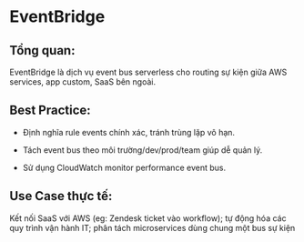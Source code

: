 # EventBridge

## Tổng quan:

EventBridge là dịch vụ event bus serverless cho routing sự kiện giữa AWS services, app custom, SaaS bên ngoài.

## Best Practice:

- Định nghĩa rule events chính xác, tránh trùng lặp vô hạn.

- Tách event bus theo môi trường/dev/prod/team giúp dễ quản lý.

- Sử dụng CloudWatch monitor performance event bus.

## Use Case thực tế:

Kết nối SaaS với AWS (eg: Zendesk ticket vào workflow); tự động hóa các quy trình vận hành IT; phân tách microservices dùng chung một bus sự kiện
